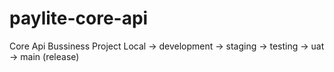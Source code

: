 # paylite-core-api
Core Api Bussiness Project
Local -> development -> staging -> testing -> uat -> main (release)
